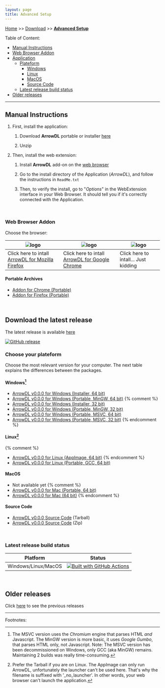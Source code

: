 ```yaml
---
layout: page
title: Advanced Setup
---
```


[Home](../index.html) >> [Download](../category/download.html) >> **[Advanced Setup](../category/download-advanced.html)**

Table of Content:

- [Manual Instructions](#install-instructions)
- [Web Browser Addon](#install-webextension)
- [Application](#download-application)
    - [Plateform](#download-plateform)
        - [Windows](#download-plateform-win32)
        - [Linux](#download-plateform-unix)
        - [MacOS](#download-plateform-macos)
        - [Source Code](#download-source)
    - [Latest release build status](#last-build-status)
- [Older releases](#older-releases)

---

## Manual Instructions<a name="install-instructions"></a>

1. First, install the application:

    1. Download **ArrowDL** portable or installer [here](#download-application)

    2. Unzip

2. Then, install the web extension:

    1. Install **ArrowDL** add-on on the [web browser](#install-webextension)

    2. Go to the install directory of the Application (*ArrowDL*), and follow the instructions in `ReadMe.txt`

    3. Then, to verify the install, go to "*Options*" in the WebExtension interface in your Web Browser. It should tell you if it's correctly connected with the Application. 

<br/>

### Web Browser Addon<a name="install-webextension"></a>

Choose the browser:

| ![logo](/ArrowDL/assets/images/firefox.png) | ![logo](/ArrowDL/assets/images/chrome.png) | ![logo](/ArrowDL/assets/images/iexplorer.png) |
|-----------------------------------|----------------------------------|----------------------------------|
| Click here to intall [ArrowDL for Mozilla Firefox](https://addons.mozilla.org/en-US/firefox/addon/arrow-dl/ ) | Click here to intall [ArrowDL for Google Chrome](https://chrome.google.com/webstore/detail/arrow-dl/modofbhnhlagjmejdbalnijgncppjeio "https://chrome.google.com/webstore/detail/arrow-dl/modofbhnhlagjmejdbalnijgncppjeio") | Click here to intall... Just kidding |


#### Portable Archives

- <a href="https://github.com/setvisible/ArrowDL/releases/latest/" id="id_chromium">Addon for Chrome (Portable)</a>
- <a href="https://github.com/setvisible/ArrowDL/releases/latest/" id="id_firefox">Addon for Firefox (Portable)</a>


<br/>

## Download the latest release<a name="download-application"></a>

The latest release is available [here](https://github.com/setvisible/ArrowDL/releases/latest)

[![GitHub release](https://img.shields.io/github/v/release/setvisible/arrowdl.svg?style=for-the-badge)](https://github.com/setvisible/ArrowDL/releases/latest)


### Choose your plateform<a name="download-plateform"></a>

Choose the most relevant version for your computer.
The next table explains the differences between the packages.


#### Windows<a name="download-plateform-win32"></a>[^1]

- <a href="https://github.com/setvisible/ArrowDL/releases/latest/" id="id_windows_setup_x64">ArrowDL <span class="version-text">v0.0.0</span> for Windows (Installer, 64 bit)</a>
- <a href="https://github.com/setvisible/ArrowDL/releases/latest/" id="id_windows_mingw_x64">ArrowDL <span class="version-text">v0.0.0</span> for Windows (Portable, MinGW, 64 bit)</a>
{% comment %}
- <a href="https://github.com/setvisible/ArrowDL/releases/latest/" id="id_windows_setup_x86">ArrowDL <span class="version-text">v0.0.0</span> for Windows (Installer, 32 bit)</a>
- <a href="https://github.com/setvisible/ArrowDL/releases/latest/" id="id_windows_mingw_x86">ArrowDL <span class="version-text">v0.0.0</span> for Windows (Portable, MinGW, 32 bit)</a>
- <a href="https://github.com/setvisible/ArrowDL/releases/latest/" id="id_windows_msvc_x64" >ArrowDL <span class="version-text">v0.0.0</span> for Windows (Portable, MSVC, 64 bit)</a>
- <a href="https://github.com/setvisible/ArrowDL/releases/latest/" id="id_windows_msvc_x86" >ArrowDL <span class="version-text">v0.0.0</span> for Windows (Portable, MSVC, 32 bit)</a>
{% endcomment %}

[^1]: The MSVC version uses the *Chromium* engine that parses HTML *and* Javascript.
      The MinGW version is more basic, it uses *Google Gumbo*, that parses HTML only, not Javascript.
      Note: The MSVC version has been decommissioned on Windows, only GCC (aka MinGW) remains.
      Maintaining 2 builds was really time-consuming.


#### Linux<a name="download-plateform-unix"></a>[^2]
{% comment %}
- <a href="https://github.com/setvisible/ArrowDL/releases/latest/" id="id_linux_x64_app"     >ArrowDL <span class="version-text">v0.0.0</span> for Linux (AppImage, 64 bit)</a>
{% endcomment %}
- <a href="https://github.com/setvisible/ArrowDL/releases/latest/" id="id_linux_x64_zip"     >ArrowDL <span class="version-text">v0.0.0</span> for Linux (Portable, GCC, 64 bit)</a>

[^2]: Prefer the Tarball if you are on Linux.
      The AppImage can only run ArrowDL, unfortunately the launcher can't be used here.
      That's why the filename is suffixed with '_no_launcher'.
      In other words, your web browser can't launch the application.   


#### MacOS<a name="download-plateform-macos"></a>

- Not available yet
{% comment %}
- <a href="https://github.com/setvisible/ArrowDL/releases/latest/" id="id_mac_x64_zip">ArrowDL <span class="version-text">v0.0.0</span> for Mac (Portable, 64 bit)</a>
- <a href="https://github.com/setvisible/ArrowDL/releases/latest/" id="id_mac_x64_dmg">ArrowDL <span class="version-text">v0.0.0</span> for Mac (64 bit)</a>
{% endcomment %}


#### Source Code<a name="download-source"></a>

- <a href="https://github.com/setvisible/ArrowDL/releases/latest/" id="id_tarball">ArrowDL <span class="version-text">v0.0.0</span> Source Code</a> (Tarball)
- <a href="https://github.com/setvisible/ArrowDL/releases/latest/" id="id_zipball">ArrowDL <span class="version-text">v0.0.0</span> Source Code</a> (Zip)

<br/>

### Latest release build status<a name="last-build-status"></a>

| Platform                | Status   |
|-------------------------|----------|
| Windows/Linux/MacOS     | [![Built with GitHub Actions](https://github.com/setvisible/ArrowDL/actions/workflows/deployment.yml/badge.svg?branch=master)](https://github.com/setvisible/ArrowDL/actions "Go to GitHub Actions") |

<br/>

## Older releases<a name="older-releases"></a>

Click [here](https://github.com/setvisible/ArrowDL/releases) to see the previous releases


---
Footnotes:



<script type="module">

  /* Github latest release version detection */
  function doHttpGetAsync(theUrl, callback) {
    const xmlHttp = new XMLHttpRequest();
    xmlHttp.onreadystatechange = function() { 
      if (xmlHttp.readyState == 4 && xmlHttp.status == 200) {
            callback(xmlHttp.responseText);
      }
    }
    xmlHttp.open("GET", theUrl, true); // true for asynchronous 
    xmlHttp.send(null);
  }

  function onGithubResponse(json) {
    const obj = JSON.parse(json);
    const tag_name = obj['tag_name'];
    const tarball_url = obj['tarball_url'];
    const zipball_url = obj['zipball_url'];

    /* A-Z sorted Urls */
    const artifact_id_to_filenames = {
      'id_chromium':            "ArrowDL_chromium_" + tag_name + ".zip",
      'id_firefox':             "ArrowDL_firefox_" + tag_name + ".xpi",
      'id_linux_x64_app':       "ArrowDL_" + tag_name + "_x86_64_no_launcher.AppImage",
      'id_linux_x64_zip':       "ArrowDL_" + tag_name + "_x86_64.tar.gz",
      'id_mac_x64_dmg':         "ArrowDL_" + tag_name + "_x86_64.dmg",
      'id_mac_x64_zip':         "ArrowDL_" + tag_name + "_x86_64_macos.zip",
      'id_windows_mingw_x64':   "ArrowDL_" + tag_name + "_windows_mingw_x64.zip",
      'id_windows_mingw_x86':   "ArrowDL_" + tag_name + "_windows_mingw_x86.zip",
      'id_windows_msvc_x64':    "ArrowDL_" + tag_name + "_windows_msvc_x64.zip",
      'id_windows_msvc_x86':    "ArrowDL_" + tag_name + "_windows_msvc_x86.zip",
      'id_windows_setup_x64':   "ArrowDL_x64_Setup.exe",
      'id_windows_setup_x86':   "ArrowDL_x86_Setup.exe",
    };

    const url_root = "https://github.com/setvisible/ArrowDL/releases/latest/download/";
    for (let id in artifact_id_to_filenames) {
      const artifact = document.getElementById(id);
      if (artifact) {
        artifact.href = url_root + artifact_id_to_filenames[id];
      }
    }

    document.getElementById('id_tarball').href = tarball_url;
    document.getElementById('id_zipball').href = zipball_url;

    /* Text */
    const version = tag_name.replace("v", "");
    const element = document.getElementsByClassName("version-text");
    for (let i = 0; i < element.length; i++) {
      element[i].innerHTML = version;
    }
  }

  window.addEventListener("DOMContentLoaded", (event) => {
    doHttpGetAsync("https://api.github.com/repos/setvisible/ArrowDL/releases/latest", onGithubResponse);
  });

</script>
